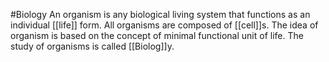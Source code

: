 #Biology 
An organism is any biological living system that functions as an individual [[life]] form. All organisms are composed of [[cell]]s. The idea of organism is based on the concept of minimal functional unit of life. The study of organisms is called [[Biolog]]y.